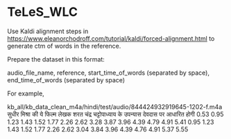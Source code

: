# TeLeS_WLC

Use Kaldi alignment steps in https://www.eleanorchodroff.com/tutorial/kaldi/forced-alignment.html to generate ctm of words in the reference.

Prepare the dataset in this format:

audio_file_name, reference, start_time_of_words (separated by space), end_time_of_words (separated by space)

For example,

kb_all/kb_data_clean_m4a/hindi/test/audio/844424932919645-1202-f.m4a	सुधीर मिश्रा की ये फिल्म लेखक शरत चंद्र चट्टोपाध्याय के उपन्यास देवदास पर आधारित होगी	0.53 0.95 1.23 1.43 1.52 1.77 2.26 2.62 3.28 3.87 3.96 4.39 4.79 4.91 5.41	0.95 1.23 1.43 1.52 1.77 2.26 2.62 3.04 3.84 3.96 4.39 4.76 4.91 5.37 5.55

